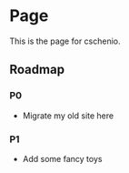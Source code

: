 # Page

This is the page for cschenio.

## Roadmap

### P0
- Migrate my old site here

### P1
- Add some fancy toys
